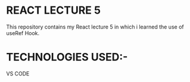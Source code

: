 <h1>REACT LECTURE 5</h1>
<p>This repository contains my React lecture 5 in which i learned the use of useRef Hook.</p>
<h1>TECHNOLOGIES USED:-</h1>
<p>VS CODE</p>